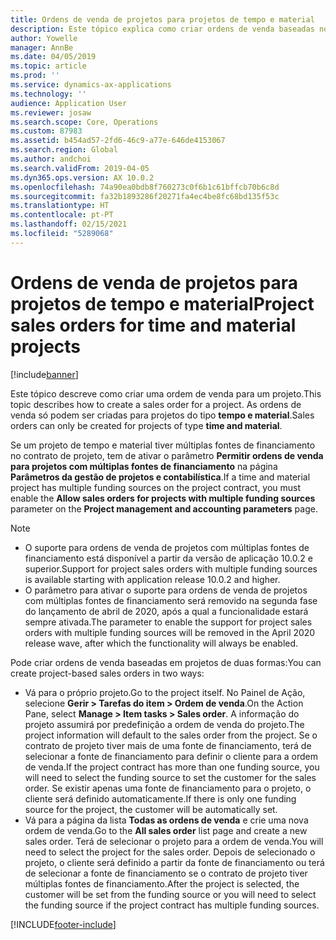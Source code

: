 ```yaml
---
title: Ordens de venda de projetos para projetos de tempo e material
description: Este tópico explica como criar ordens de venda baseadas no projeto para os projetos de tempo e material.
author: Yowelle
manager: AnnBe
ms.date: 04/05/2019
ms.topic: article
ms.prod: ''
ms.service: dynamics-ax-applications
ms.technology: ''
audience: Application User
ms.reviewer: josaw
ms.search.scope: Core, Operations
ms.custom: 87983
ms.assetid: b454ad57-2fd6-46c9-a77e-646de4153067
ms.search.region: Global
ms.author: andchoi
ms.search.validFrom: 2019-04-05
ms.dyn365.ops.version: AX 10.0.2
ms.openlocfilehash: 74a90ea0bdb8f760273c0f6b1c61bffcb70b6c8d
ms.sourcegitcommit: fa32b1893286f20271fa4ec4be8fc68bd135f53c
ms.translationtype: HT
ms.contentlocale: pt-PT
ms.lasthandoff: 02/15/2021
ms.locfileid: "5289068"
---
```

# <a name="project-sales-orders-for-time-and-material-projects"></a><span data-ttu-id="762d7-103">Ordens de venda de projetos para projetos de tempo e material</span><span class="sxs-lookup"><span data-stu-id="762d7-103">Project sales orders for time and material projects</span></span>

[!include[banner](../includes/banner.md)]

<span data-ttu-id="762d7-104">Este tópico descreve como criar uma ordem de venda para um projeto.</span><span class="sxs-lookup"><span data-stu-id="762d7-104">This topic describes how to create a sales order for a project.</span></span> <span data-ttu-id="762d7-105">As ordens de venda só podem ser criadas para projetos do tipo **tempo e material**.</span><span class="sxs-lookup"><span data-stu-id="762d7-105">Sales orders can only be created for projects of type **time and material**.</span></span>

<span data-ttu-id="762d7-106">Se um projeto de tempo e material tiver múltiplas fontes de financiamento no contrato de projeto, tem de ativar o parâmetro **Permitir ordens de venda para projetos com múltiplas fontes de financiamento** na página **Parâmetros da gestão de projetos e contabilística**.</span><span class="sxs-lookup"><span data-stu-id="762d7-106">If a time and material project has multiple funding sources on the project contract, you must enable the **Allow sales orders for projects with multiple funding sources** parameter on the **Project management and accounting parameters** page.</span></span> 

> [!NOTE]
> - <span data-ttu-id="762d7-107">O suporte para ordens de venda de projetos com múltiplas fontes de financiamento está disponível a partir da versão de aplicação 10.0.2 e superior.</span><span class="sxs-lookup"><span data-stu-id="762d7-107">Support for project sales orders with multiple funding sources is available starting with application release 10.0.2 and higher.</span></span>
> - <span data-ttu-id="762d7-108">O parâmetro para ativar o suporte para ordens de venda de projetos com múltiplas fontes de financiamento será removido na segunda fase do lançamento de abril de 2020, após a qual a funcionalidade estará sempre ativada.</span><span class="sxs-lookup"><span data-stu-id="762d7-108">The parameter to enable the support for project sales orders with multiple funding sources will be removed in the April 2020 release wave, after which the functionality will always be enabled.</span></span>

<span data-ttu-id="762d7-109">Pode criar ordens de venda baseadas em projetos de duas formas:</span><span class="sxs-lookup"><span data-stu-id="762d7-109">You can create project-based sales orders in two ways:</span></span>

- <span data-ttu-id="762d7-110">Vá para o próprio projeto.</span><span class="sxs-lookup"><span data-stu-id="762d7-110">Go to the project itself.</span></span> <span data-ttu-id="762d7-111">No Painel de Ação, selecione **Gerir > Tarefas do item > Ordem de venda**.</span><span class="sxs-lookup"><span data-stu-id="762d7-111">On the Action Pane, select **Manage > Item tasks > Sales order**.</span></span> <span data-ttu-id="762d7-112">A informação do projeto assumirá por predefinição a ordem de venda do projeto.</span><span class="sxs-lookup"><span data-stu-id="762d7-112">The project information will default to the sales order from the project.</span></span> <span data-ttu-id="762d7-113">Se o contrato de projeto tiver mais de uma fonte de financiamento, terá de selecionar a fonte de financiamento para definir o cliente para a ordem de venda.</span><span class="sxs-lookup"><span data-stu-id="762d7-113">If the project contract has more than one funding source, you will need to select the funding source to set the customer for the sales order.</span></span> <span data-ttu-id="762d7-114">Se existir apenas uma fonte de financiamento para o projeto, o cliente será definido automaticamente.</span><span class="sxs-lookup"><span data-stu-id="762d7-114">If there is only one funding source for the project, the customer will be automatically set.</span></span>
- <span data-ttu-id="762d7-115">Vá para a página da lista **Todas as ordens de venda** e crie uma nova ordem de venda.</span><span class="sxs-lookup"><span data-stu-id="762d7-115">Go to the **All sales order** list page and create a new sales order.</span></span> <span data-ttu-id="762d7-116">Terá de selecionar o projeto para a ordem de venda.</span><span class="sxs-lookup"><span data-stu-id="762d7-116">You will need to select the project for the sales order.</span></span> <span data-ttu-id="762d7-117">Depois de selecionado o projeto, o cliente será definido a partir da fonte de financiamento ou terá de selecionar a fonte de financiamento se o contrato de projeto tiver múltiplas fontes de financiamento.</span><span class="sxs-lookup"><span data-stu-id="762d7-117">After the project is selected, the customer will be set from the funding source or you will need to select the funding source if the project contract has multiple funding sources.</span></span>



[!INCLUDE[footer-include](../includes/footer-banner.md)]